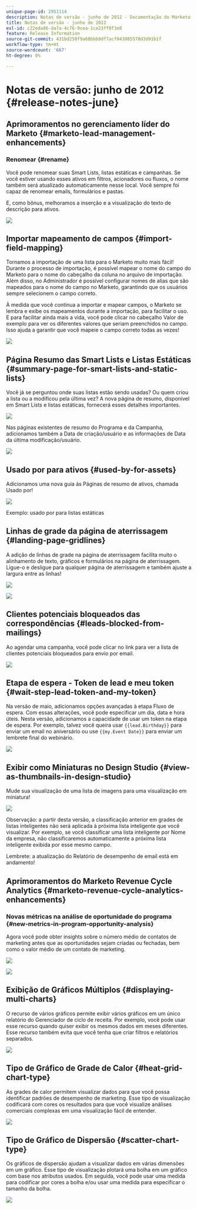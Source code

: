 ```yaml
---
unique-page-id: 2951114
description: Notas de versão - junho de 2012 - Documentação do Marketo - Documentação do produto
title: Notas de versão - junho de 2012
exl-id: c22eda86-da7a-4c76-9cea-1ce23ff0f3e8
feature: Release Information
source-git-commit: 431bd258f9a68bbb9df7acf043085578d3d91b1f
workflow-type: tm+mt
source-wordcount: '667'
ht-degree: 0%

---
```


# Notas de versão: junho de 2012 {#release-notes-june}

## Aprimoramentos no gerenciamento líder do Marketo {#marketo-lead-management-enhancements}

### Renomear {#rename}

Você pode renomear suas Smart Lists, listas estáticas e campanhas. Se você estiver usando esses ativos em filtros, acionadores ou fluxos, o nome também será atualizado automaticamente nesse local. Você sempre foi capaz de renomear emails, formulários e pastas.

E, como bônus, melhoramos a inserção e a visualização do texto de descrição para ativos.

![](assets/image2014-9-23-10-3a23-3a10.png)

## Importar mapeamento de campos {#import-field-mapping}

Tornamos a importação de uma lista para o Marketo muito mais fácil! Durante o processo de importação, é possível mapear o nome do campo do Marketo para o nome do cabeçalho da coluna no arquivo de importação. Além disso, no Administrador é possível configurar nomes de alias que são mapeados para o nome do campo no Marketo, garantindo que os usuários sempre selecionem o campo correto.

À medida que você continua a importar e mapear campos, o Marketo se lembra e exibe os mapeamentos durante a importação, para facilitar o uso. E para facilitar ainda mais a vida, você pode clicar no cabeçalho Valor de exemplo para ver os diferentes valores que seriam preenchidos no campo. Isso ajuda a garantir que você mapeie o campo correto todas as vezes!

![](assets/image2014-9-23-10-3a23-3a27.png)

## Página Resumo das Smart Lists e Listas Estáticas {#summary-page-for-smart-lists-and-static-lists}

Você já se perguntou onde suas listas estão sendo usadas? Ou quem criou a lista ou a modificou pela última vez? A nova página de resumo, disponível em Smart Lists e listas estáticas, fornecerá esses detalhes importantes.

![](assets/image2014-9-23-10-3a23-3a40.png)

Nas páginas existentes de resumo do Programa e da Campanha, adicionamos também a Data de criação/usuário e as informações de Data da última modificação/usuário.

![](assets/image2014-9-23-10-3a23-3a54.png)

## Usado por para ativos {#used-by-for-assets}

Adicionamos uma nova guia às Páginas de resumo de ativos, chamada Usado por!

![](assets/image2014-9-23-10-3a24-3a5.png)

Exemplo: usado por para listas estáticas

## Linhas de grade da página de aterrissagem {#landing-page-gridlines}

A adição de linhas de grade na página de aterrissagem facilita muito o alinhamento de texto, gráficos e formulários na página de aterrissagem. Ligue-o e desligue para qualquer página de aterrissagem e também ajuste a largura entre as linhas!

![](assets/image2014-9-23-10-3a24-3a19.png)

![](assets/image2014-9-23-10-3a24-3a33.png)

## Clientes potenciais bloqueados das correspondências {#leads-blocked-from-mailings}

Ao agendar uma campanha, você pode clicar no link para ver a lista de clientes potenciais bloqueados para envio por email.

![](assets/image2014-9-23-10-3a24-3a51.png)

## Etapa de espera - Token de lead e meu token {#wait-step-lead-token-and-my-token}

Na versão de maio, adicionamos opções avançadas à etapa Fluxo de espera. Com essas alterações, você pode especificar um dia, data e hora úteis. Nesta versão, adicionamos a capacidade de usar um token na etapa de espera. Por exemplo, talvez você queira usar `{{lead.Birthday}}` para enviar um email no aniversário ou use `{{my.Event Date}}` para enviar um lembrete final do webinário.

![](assets/image2014-9-23-10-3a25-3a57.png)

## Exibir como Miniaturas no Design Studio {#view-as-thumbnails-in-design-studio}

Mude sua visualização de uma lista de imagens para uma visualização em miniatura!

![](assets/image2014-9-23-10-3a26-3a13.png)

Observação: a partir desta versão, a classificação anterior em grades de listas inteligentes não será aplicada à próxima lista inteligente que você visualizar. Por exemplo, se você classificar uma lista inteligente por Nome da empresa, não classificaremos automaticamente a próxima lista inteligente exibida por esse mesmo campo.

Lembrete: a atualização do Relatório de desempenho de email está em andamento!

## Aprimoramentos do Marketo Revenue Cycle Analytics {#marketo-revenue-cycle-analytics-enhancements}

### Novas métricas na análise de oportunidade do programa  {#new-metrics-in-program-opportunity-analysis}

Agora você pode obter insights sobre o número médio de contatos de marketing antes que as oportunidades sejam criadas ou fechadas, bem como o valor médio de um contato de marketing.

![](assets/image2014-9-23-10-3a26-3a30.png)

![](assets/image2014-9-23-10-3a26-3a41.png)

## Exibição de Gráficos Múltiplos {#displaying-multi-charts}

O recurso de vários gráficos permite exibir vários gráficos em um único relatório do Gerenciador de ciclo de receita. Por exemplo, você pode usar esse recurso quando quiser exibir os mesmos dados em meses diferentes. Esse recurso também evita que você tenha que criar filtros e relatórios separados.

![](assets/image2014-9-23-10-3a27-3a41.png)

## Tipo de Gráfico de Grade de Calor  {#heat-grid-chart-type}

As grades de calor permitem visualizar dados para que você possa identificar padrões de desempenho de marketing. Esse tipo de visualização codificará com cores os resultados para que você visualize análises comerciais complexas em uma visualização fácil de entender.

![](assets/image2014-9-23-10-3a28-3a21.png)

## Tipo de Gráfico de Dispersão  {#scatter-chart-type}

Os gráficos de dispersão ajudam a visualizar dados em várias dimensões em um gráfico. Esse tipo de visualização plotará uma bolha em um gráfico com base nos atributos usados. Em seguida, você pode usar uma medida para codificar por cores a bolha e/ou usar uma medida para especificar o tamanho da bolha.

![](assets/image2014-9-23-10-3a29-3a7.png)
